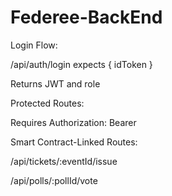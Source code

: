 # Federee-BackEnd
Login Flow:

/api/auth/login expects { idToken }

Returns JWT and role

Protected Routes:

Requires Authorization: Bearer <token>

Smart Contract-Linked Routes:

/api/tickets/:eventId/issue

/api/polls/:pollId/vote
